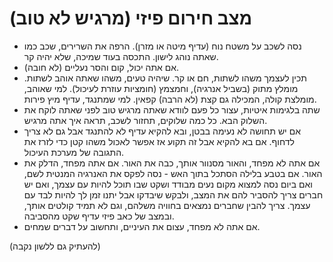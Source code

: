 מצב חירום פיזי (מרגיש לא טוב)
=============================
- נסה לשכב על משטח נוח (עדיף מיטה או מזרן). הרפה את השרירים, שכב כמו שאתה נוהג לישון. התכסה בעוד שמיכה, שלא יהיה קר.
- אם אתה יכול, קום והסר נעליים (לא חובה).
- תכין לעצמך משהו לשתות, חם או קר. שיהיה טעים, משהו שאתה אוהב לשתות. מומלץ מתוק (בשביל אנרגיה), וחמצמץ (חומציות עוזרת לעיכול). למי שאוהב, מומלצת קולה, המכילה גם קצת (לא הרבה) קפאין. למי שמתנגד, עדיף מיץ פירות.
- שתה בלגימות איטיות, עצור כל פעם לוודא שאתה מרגיש טוב לפני שאתה לוקח את השלוק הבא. כל כמה שלוקים, תחזור לשכב, תראה איך אתה מרגיש.
- אם יש תחושה לא נעימה בבטן, ובא להקיא עדיף לא להתנגד אבל גם לא צריך לדחוף. אם בא להקיא אבל זה תקוע אז אפשר לאכול משהו קטן כדי
לזרז את התגובה של מערכת העיכול. 
- אם אתה לא מפחד, והאור מסנוור אותך, כבה את האור. אם אתה מפחד, הדלק את האור. אם בטבע בלילה הסתכל בתוך האש - נסה לפקס את האנרגיה המנטית לשם, ואם ביום נסה למצוא מקום נעים מבודד ושקט שבו תוכל להיות עם עצמך, ואם יש חברים צריך להסביר להם את המצב, ולבקש שיבדקו  אבל יתנו זמן לך להיות לבד עם עצמך. צריך להבין שחברים נמצאים בחוויה משלהם, וגם לא תמיד קולטים אותך, ובמצב של כאב פיזי עדיף שקט מהסביבה. 
- אם אתה לא מפחד, עצום את העיניים, ותחשוב על דברים שמחים.


(להעתיק גם ללשון נקבה)
